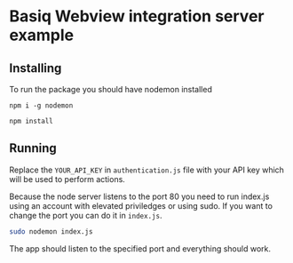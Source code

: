# Basiq Webview integration server example


## Installing
To run the package you should have nodemon installed

```npm i -g nodemon```

```npm install```

## Running

Replace the ```YOUR_API_KEY``` in ```authentication.js``` file with your
API key which will be used to perform actions.

Because the node server listens to the port 80 you need to run
index.js using an account with elevated priviledges or using sudo. If you
want to change the port you can do it in ```index.js```.

```bash
sudo nodemon index.js
```

The app should listen to the specified port and everything should work.